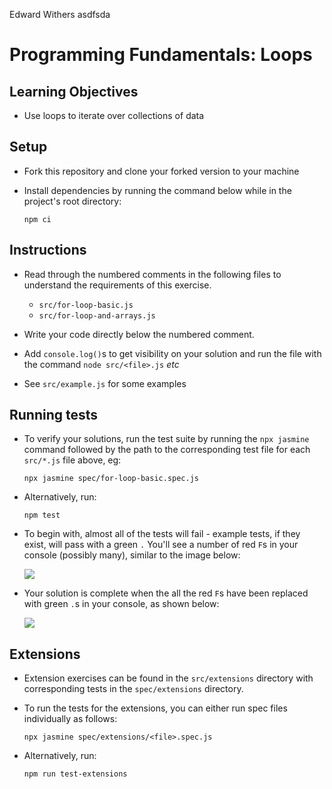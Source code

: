 Edward Withers
asdfsda

# Programming Fundamentals: Loops

## Learning Objectives

- Use loops to iterate over collections of data

## Setup

- Fork this repository and clone your forked version to your machine
- Install dependencies by running the command below while in the project's root directory:

  `npm ci`

## Instructions

- Read through the numbered comments in the following files to understand the requirements of this exercise.
  - `src/for-loop-basic.js`
  - `src/for-loop-and-arrays.js`

- Write your code directly below the numbered comment.

- Add `console.log()`s to get visibility on your solution and run the file with the command `node src/<file>.js` *etc*

- See `src/example.js` for some examples

## Running tests

- To verify your solutions, run the test suite by running the `npx jasmine` command followed by the path to the corresponding test file for each `src/*.js` file above, eg:

    `npx jasmine spec/for-loop-basic.spec.js`

- Alternatively, run:

  `npm test`

- To begin with, almost all of the tests will fail - example tests, if they exist, will pass with a green `.` You'll see a number of red `F`s in your console (possibly many), similar to the image below:

  ![](./img/test-fail.png)

- Your solution is complete when the all the red `F`s have been replaced with green `.`s in your console, as shown below:

  ![](./img/test-pass.png)

## Extensions

- Extension exercises can be found in the `src/extensions` directory with corresponding tests in the `spec/extensions` directory.

- To run the tests for the extensions, you can either run spec files individually as follows:

  `npx jasmine spec/extensions/<file>.spec.js`

- Alternatively, run:

  `npm run test-extensions`
